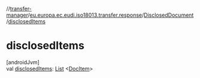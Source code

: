 //[transfer-manager](../../../index.md)/[eu.europa.ec.eudi.iso18013.transfer.response](../index.md)/[DisclosedDocument](index.md)/[disclosedItems](disclosed-items.md)

# disclosedItems

[androidJvm]\
val [disclosedItems](disclosed-items.md): [List](https://kotlinlang.org/api/latest/jvm/stdlib/kotlin.collections/-list/index.html)
&lt;[DocItem](../-doc-item/index.md)&gt;

